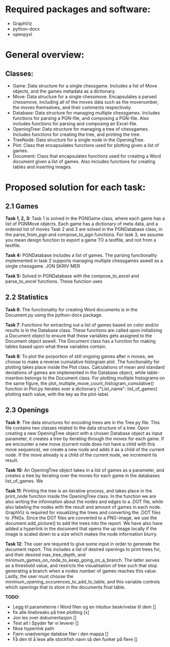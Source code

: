 # Required packages and software:
- GraphViz
- python-docx
- openpyxl

# General overview:
## Classes:
- Game: 		Data structure for a single chessgame. Includes a list of Move objects, and the games metadata as a dictionary.
- Move: 		Data structure for a single chessmove. Encapsulates a parsed chessmove, including all of the moves data such as the movenumber, the moves themselves, and their comments respectively.
- Database: 	Data structure for managing multiple chessgames. Includes functions for parsing a PGN-file, and composing a PGN-file. Also includes functions for parsing and composing an Excel-file. 
- OpeningTree:	Data structure for managing a tree of chessgames. Includes functions for creating the tree, and printing the tree.
- TreeNode: 	Data structure for a single node in the OpeningTree.
- Plot:			Class that encapsulates functions used for plotting given a list of games. 
- Document:	 	Class that encapsulates functions used for creating a Word document given a list of games. Also includes functions for creating tables and inserting images. 

# Proposed solution for each task:
## 2.1 Games
**Task 1, 2, 3:** Task 1 is solved in the PGNGame class, where each game has a list of PGNMove objects. Each game has a dictionary of meta data, and a ordered list of moves
Task 2 and 3 are solved in the PGNDatabase class, in the parse_from_pgn and compose_to_pgn functions. For task 3, we assume you mean design function to export a game TO a textfile, and not from a textfile.

**Task 4:** PGNDatabase includes a list of games. The parsing functionality implemented in task 2 supports managing multiple chessgames aswell as a single chessgame. JON SKRIV MER

**Task 5:** Solved in PGNDatabase with the compose_to_excel and parse_to_excel functions. These function uses 

## 2.2 Statistics

**Task 6**: 	The functionality for creating Word documents is in the Document.py using the python-docx package.

**Task 7**: 	Functions for extracting out a list of games based on color and/or results is in the Database class.
			These functions are called upon initializing a Document object to ensure that these variables gets assigned to the Document object aswell.
			The Document class has a function for making tables based upon what these variables contain.

**Task 8**: 	To plot the porportion of still ongoing games after n moves, we choose to make a reverse cumulative histogram plot. 
			The functionality for plotting takes place inside the Plot class.
			Calculations of mean and standard deviations of games are implemented in the Database object, while table-insertion belongs to the Document class. 
			For plotting multiple histograms on the same figure, the plot_multiple_move_count_histogram_cumulative() function in Plot.py iterates over a dictionary {"List_name": list_of_games} plotting each value, with the key as the plot-label.
	
## 2.3 Openings
**Task 9**:		The data structures for encoding trees are in the Tree.py file. This file contains two classes related to the data structure of a tree. 
			Opon creating a new OpeningTree object with a chosen Database object as input parameter, it creates a tree by iterating through the moves for each game. If we encounter a new move (current node does not have a child with this move sequence), we create a new node and adds it as a child of the current node. If the move already is a child of the current node, we increment its result.

**Task 10**: 	An OpeningTree object takes in a list of games as a parameter, and creates a tree by iterating over the moves for each game in the databases list_of_games. We 

**Task 11**: 	Printing the tree is an iterative process, and takes place in the print_node function inside the OpeningTree class. In the function we are also writing the information about the nodes and edges to a .DOT file, while also labeling the nodes with the result and amount of games in each node. GraphViz is required for visualizing the trees and converting the .DOT files to .PNGs.
	 		Since the DOT files are converted to a PNG-image, we use the document.add_picture() to add the trees into the report. We have also have added a hyperlink in the document that opens the up image locally if the image is scaled down to a size which makes the node information blurry.

**Task 12**: 	The user are required to give some input in order to generate the document report. This includes a list of desired openings to print trees for, and their desired max_tree_depth, and minimum_games_on_node_to_keep_going_on_a_branch. The latter serves as a threshold value, and restricts the visualisation of tree such that stop generating a branch when a nodes number of games reaches this value.
	 		Lastly, the user must choose the minimum_opening_occurences_to_add_to_table, and this variable controls which openings that to store in the documents final table.


**TODO:**
- Legg til parameterne i Word filen og en intuituv beskrivelse til dem []
- fix alle linebreaks på tree plotting [x]
- Jon les over dokumentasjon []
- Test alt i Spyder før vi leverer []
- fikse hyperlink path
- Fjern unødvenige databse filer i den mappa []
- Få den til å lese alle stockfish navn så den funker på flere []

